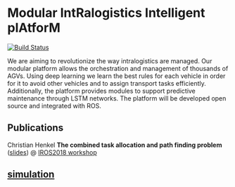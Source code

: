 # **M**odular **I**nt**R**alogistics **I**ntelligent pl**A**tfor**M**

[![Build Status](https://travis-ci.org/ct2034/miriam.svg?branch=master)](https://travis-ci.org/ct2034/miriam)

We are aiming to revolutionize the way intralogistics are managed. Our modular platform allows the orchestration and management of thousands of AGVs. Using deep learning we learn the best rules for each vehicle in order for it to avoid other vehicles and to assign transport tasks efficiently.
Additionally, the platform provides modules to support predictive maintenance through LSTM networks.
The platform will be developed open source and integrated with ROS.

## Publications
Christian Henkel **The combined task allocation and path finding problem** ([slides](iros2018_ws/slides.pdf)) @ [IROS2018 workshop](http://prisma.dieti.unina.it/index.php/news-archive/552-robotics-for-logistics-in-warehouses-and-environments-shared-with-humans)

## [simulation](../sim_anylogic)
